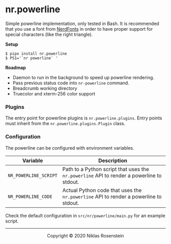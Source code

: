 # nr.powerline

Simple powerline implementation, only tested in Bash. It is recommended that
you use a font from [NerdFonts](https://nerdfonts.com/#downloads) in order to
have proper support for special characters (like the right triangle).

__Setup__

    $ pipx install nr.powerline
    $ PS1='`nr powerline` '

__Roadmap__

* Daemon to run in the background to speed up powerline rendering.
* Pass previous status code into `nr-powerline` command.
* Breadcrumb working directory
* Truecolor and xterm-256 color support

### Plugins

The entry point for powerline plugins is `nr.powerline.plugins`. Entry points
must inherit from the `nr.powerline.plugins.Plugin` class.

### Configuration

The powerline can be configured with environment variables.

| Variable | Description |
| -------- | ----------- |
| `NR_POWERLINE_SCRIPT` | Path to a Python script that uses the `nr.powerline` API to render a powerline to stdout. |
| `NR_POWERLINE_CODE` | Actual Python code that uses the `nr.powerline` API to render a powerline to stdout. |

Check the default configuration in `src/nr/powerline/main.py` for an example script.

---

<p align="center">Copyright &copy; 2020 Niklas Rosenstein</p>
